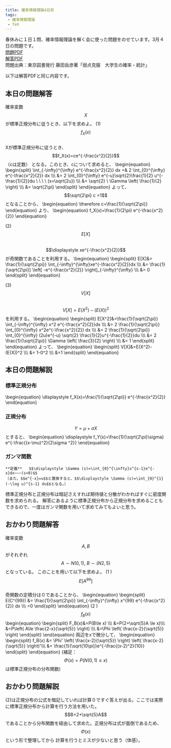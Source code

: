 ```yaml
---
title: 確率情報理論4日目
tags: 
 - 確率情報理論
 - TeX
---
```


春休みに１日１問、確率情報理論を解く会に使った問題をのせています。3月４日の問題です。  
[問題PDF](https://marbou090.github.io/MyBlog/folder/sec04.pdf)  
[解答PDF](https://marbou090.github.io/MyBlog/folder/ans04.pdf)  
問題出典：東京図書発行 藤田岳彦著「弱点克服　大学生の確率・統計」  

以下は解答PDFと同じ内容です。

## 本日の問題解答
確率変数$$X$$が標準正規分布に従うとき、以下を求めよ。
(1) $$f_X(x)$$  
   Xが標準正規分布に従うとき、$$f_X(x)=ce^{-\frac{x^2}{2}}$$（cは定数）
   となる。このとき、cについて求めると、
   \begin{equation}
     \begin{split}
       \int_{-\infty}^{\infty} e^{-\frac{x^2}{2}} dx =& 2 \int_{0}^{\infty} e^{-\frac{x^2}{2}} dx \\\\\\
        &= 2 \int_{0}^{\infty} e^{-u}\sqrt{2}\frac{1}{2} u^{-\frac{1}{2}}du \ \ \ \  (x=\sqrt{2u}) \\\\\\
        &= \sqrt{2} \  \Gamma \left( \frac{1}{2} \right) \\\\\\
        &= \sqrt{2\pi}
     \end{split}
   \end{equation}
   よって、$$\sqrt{2\pi} c =1$$となることから、
   \begin{equation}
   \therefore c=\frac{1}{\sqrt{2\pi}}
   \end{equation}
  より、
   \begin{equation}
    f_X(x)=\frac{1}{2\pi} e^{-\frac{x^2}{2}}
   \end{equation}
   
(2) $$E[X]$$  
  $$\displaystyle xe^{-\frac{x^2}{2}}$$が奇関数であることを利用する。 
  \begin{equation}
    \begin{split}
      E[X]&= \frac{1}{\sqrt{2\pi}} \int_{-\infty}^{\infty}xe^{-\frac{x^2}{2}}dx \\\\\\
      &= \frac{1}{\sqrt{2\pi}} \left[ -e^{-\frac{x^2}{2}} \right]_{-\infty}^{\infty} \\\\\\
      &= 0
    \end{split}
  \end{equation} 

(3) $$V[X]$$  
  $$V[X]=E(X^2)-(E(X))^2$$を利用する。 
  \begin{equation}
    \begin{split}
      E[X^2]&=\frac{1}{\sqrt{2\pi}} \int_{-\infty}^{\infty} x^2 e^{-\frac{x^2}{2}}dx \\\\\\
      &= 2 \frac{1}{\sqrt{2\pi}} \int_{0}^{\infty} x^2e^{-\frac{x^2}{2}} dx \\\\\\
      &= 2 \frac{1}{\sqrt{2\pi}} \int_{0}^{\infty} (2u)e^{-u} \sqrt{2} \frac{1}{2}u^{-\frac{1}{2}}du \\\\\\
      &= 2 \frac{1}{\sqrt{2\pi}} \Gamma \left( \frac{3}{2} \right) \\\\\\
      &= 1
    \end{split}
  \end{equation}
  よって、
  \begin{equation}
    \begin{split}
      V[X]&=E(X^2)-(E(X))^2 \\\\\\
      &= 1-0^2 \\\\\\
      &=1 
    \end{split}
  \end{equation}

## 本日の問題解説
### 標準正規分布
\begin{equation}
    \displaystyle f_X(x)=\frac{1}{\sqrt{2\pi}} e^{-\frac{x^2}{2}}
\end{equation}

### 正規分布
  $$Y=\mu + \sigma X$$とすると、
  \begin{equation}
    \displaystyle f_Y(x)=\frac{1}{\sqrt{2\pi}\sigma} e^{-\frac{(x-\mu)^2}{2\sigma ^2}}
  \end{equation}

### ガンマ関数
    **定義**   $$\displaystyle \Gamma (s)=\int_{0}^{\infty}x^{s-1}e^{-x}dx~~~(s>0)$$  
    （また、$$e^{-x}=u$$と置換すると、$$\displaystyle \Gamma (s)=\int_{0}^{1}(-\log u)^{s-1} du$$となる。）

 標準正規分布と正規分布は暗記さえすれば期待値と分散がわかればすぐに密度関数を求められる。
 解答にあるように標準正規分布から正規分布を求めることもできるので、一度はガンマ関数を用いて求めてみてもよいと思う。
  

## おかわり問題解答
確率変数$$A,B$$がそれぞれ$$A\sim N(0,1),~B\sim (N2,5)$$となっている。
このことを用いて以下を求めよ。
(1 )$$E[A^{99}]$$  
  奇関数の定積分は０であることから、 
  \begin{equation}
    \begin{split}
      E(C^{99}) &= \frac{1}{\sqrt{2\pi}} \int_{-\infty}^{\infty} x^{99} e^{-\frac{x^2}{2}} dx \\\\\\
      =0
    \end{split}
  \end{equation} 
(2 )$$f_B(x)$$
   \begin{equation}
     \begin{split}
       F_B(x)&=P(B\le x) \\\\\\
       &=P(2+\sqrt{5}A \le x)\\\\\\
       &=P\left( A\le \frac{2-x}{\sqrt{5}} \right) \\\\\\
       &=\Phi \left( \frac{x-2}{\sqrt{5}} \right) 
     \end{split}
   \end{equation}
   両辺をxで微分して、
   \begin{equation}
     \begin{split}
       f_B(x) &= \Phi' \left( \frac{x-2}{\sqrt{5}} \right) \left( \frac{x-2}{\sqrt{5}} \right)'\\\\\\
       &= \frac{1}{\sqrt{10\pi}}e^{-\frac{(x-2)^2}{10}}
     \end{split}
   \end{equation}
   (補足：$$\Phi (x)=P(N(0,1)\le x)$$は標準正規分布の分布関数)

## おかわり問題解説
(2)は正規分布の公式を暗記していれば計算０ですぐ答えが出る。ここでは実際に標準正規分布から計算を行う方法を用いた。
$$B=2+\sqrt{5}A$$であることから分布関数を経由して求めた。正規分布は式が面倒であるため、$$\Phi (x)$$という形で整理してから
計算を行うとミスが少ないと思う（体感）。
